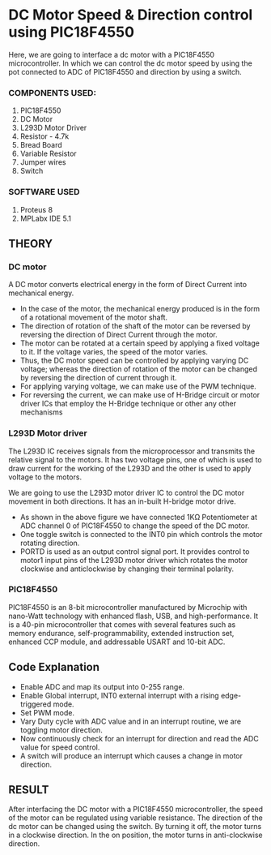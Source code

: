 # DC Motor Speed & Direction control using PIC18F4550

Here, we are going to interface a dc motor with a PIC18F4550 microcontroller. In which we can control the dc motor speed by using the pot connected to ADC of PIC18F4550 and direction by using a switch.

### COMPONENTS USED:
1. PIC18F4550
2. DC Motor
3. L293D Motor Driver
4. Resistor - 4.7k
5. Bread Board
6. Variable Resistor
7. Jumper wires
8. Switch
### SOFTWARE USED
1. Proteus 8
2. MPLabx IDE 5.1

## THEORY
### DC motor
A DC motor converts electrical energy in the form of Direct Current into mechanical
energy.
- In the case of the motor, the mechanical energy produced is in the form of a
rotational movement of the motor shaft.
- The direction of rotation of the shaft of the motor can be reversed by
reversing the direction of Direct Current through the motor.
- The motor can be rotated at a certain speed by applying a fixed voltage to it. If
the voltage varies, the speed of the motor varies.
- Thus, the DC motor speed can be controlled by applying varying DC voltage;
whereas the direction of rotation of the motor can be changed by reversing
the direction of current through it.
- For applying varying voltage, we can make use of the PWM technique.
- For reversing the current, we can make use of H-Bridge circuit or motor driver
ICs that employ the H-Bridge technique or other any other mechanisms
### L293D Motor driver
The L293D IC receives signals from the microprocessor and transmits the relative
signal to the motors. It has two voltage pins, one of which is used to draw current for
the working of the L293D and the other is used to apply voltage to the motors.

We are going to use the L293D motor driver IC to control the DC motor movement in
both directions. It has an in-built H-bridge motor drive.

- As shown in the above figure we have connected 1KΩ Potentiometer at ADC
channel 0 of PIC18F4550 to change the speed of the DC motor.
- One toggle switch is connected to the INT0 pin which controls the motor
rotating direction.
- PORTD is used as an output control signal port. It provides control to motor1
input pins of the L293D motor driver which rotates the motor clockwise and
anticlockwise by changing their terminal polarity.

### PIC18F4550
PIC18F4550 is an 8-bit microcontroller manufactured by Microchip with nano-Watt
technology with enhanced flash, USB, and high-performance. It is a 40-pin microcontroller
that comes with several features such as memory endurance, self-programmability,
extended instruction set, enhanced CCP module, and addressable USART and 10-bit ADC.

## Code Explanation
- Enable ADC and map its output into 0-255 range.
- Enable Global interrupt, INT0 external interrupt with a rising edge-triggered
mode.
- Set PWM mode.
- Vary Duty cycle with ADC value and in an interrupt routine, we are toggling
motor direction.
- Now continuously check for an interrupt for direction and read the ADC value
for speed control.
- A switch will produce an interrupt which causes a change in motor direction.

## RESULT
After interfacing the DC motor with a PIC18F4550 microcontroller, the speed of the
motor can be regulated using variable resistance. The direction of the dc motor can
be changed using the switch. By turning it off, the motor turns in a clockwise
direction. In the on position, the motor turns in anti-clockwise direction.

